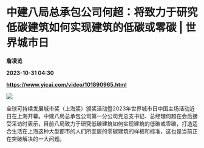 # 中建八局总承包公司何超：将致力于研究低碳建筑如何实现建筑的低碳或零碳 | 世界城市日
**詹凌览**

**2023-10-31 04:30**

**https://www.yicai.com/video/101890965.html**

![](http://imgcdn.yicai.com/vms-new/2023/10/fe290bc4-c6ea-4764-ac35-95bc7bde9eff.jpg) 

全球可持续发展城市奖（上海奖）颁奖活动暨2023年世界城市日中国主场活动近日在上海开幕。中建八局总承包公司第一分公司党总支书记、总经理何超在会后接受采访时表示，目前八局致力于研究低碳建筑如何实现建筑的低碳或零碳，打造适合生活在上海这种大型都市的人们所宜居的零碳建筑的样板和标准，这也是当前正在突破解决的一大问题。